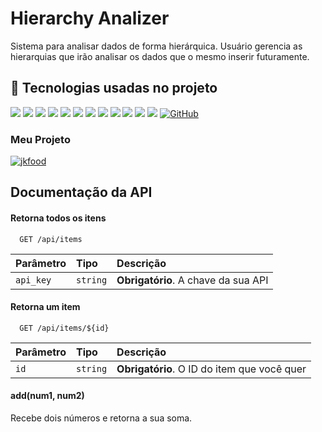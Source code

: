 # Hierarchy Analizer

Sistema para analisar dados de forma hierárquica. Usuário gerencia as hierarquias que irão analisar os dados que o mesmo inserir futuramente.


## 🚀 Tecnologias usadas no projeto

![](https://img.shields.io/badge/Java-ED8B00?style=for-the-badge&logo=openjdk&logoColor=white)
![](https://img.shields.io/badge/Spring-6DB33F?style=for-the-badge&logo=spring&logoColor=white)
 ![]( 	https://img.shields.io/badge/JavaScript-F7DF1E?style=for-the-badge&logo=javascript&logoColor=black)
 ![](https://img.shields.io/badge/HTML5-E34F26?style=for-the-badge&logo=html5&logoColor=white)
 ![](https://img.shields.io/badge/CSS3-1572B6?style=for-the-badge&logo=css3&logoColor=white)
 ![](https://img.shields.io/badge/TypeScript-007ACC?style=for-the-badge&logo=typescript&logoColor=white)
 ![](https://img.shields.io/badge/React-20232A?style=for-the-badge&logo=react&logoColor=61DAFB)
 ![](https://img.shields.io/badge/MySQL-005C84?style=for-the-badge&logo=mysql&logoColor=white)
 ![](https://img.shields.io/badge/Docker-2496ED?style=for-the-badge&logo=docker&logoColor=white)
 ![](https://img.shields.io/badge/PostgreSQL-316192?style=for-the-badge&logo=postgresql&logoColor=white)
 ![](https://img.shields.io/badge/Git-E34F26?style=for-the-badge&logo=git&logoColor=white)
 ![](https://img.shields.io/badge/Linux-E34F26?style=for-the-badge&logo=linux&logoColor=black)
[![GitHub](https://img.shields.io/badge/GitHub-000?style=for-the-badge&logo=github&logoColor=30A3DC)](https://docs.github.com/)

### Meu Projeto
[![jkfood](https://github-readme-stats.vercel.app/api/pin/?username=JOSE0193&repo=hierarchy-analizer&bg_color=000&border_color=30A3DC&show_icons=true&icon_color=30A3DC&title_color=E94D5F&text_color=FFF)](https://github.com/JOSE0193/hierarchy-analizer)


## Documentação da API

#### Retorna todos os itens

```http
  GET /api/items
```

| Parâmetro   | Tipo       | Descrição                           |
| :---------- | :--------- | :---------------------------------- |
| `api_key` | `string` | **Obrigatório**. A chave da sua API |

#### Retorna um item

```http
  GET /api/items/${id}
```

| Parâmetro   | Tipo       | Descrição                                   |
| :---------- | :--------- | :------------------------------------------ |
| `id`      | `string` | **Obrigatório**. O ID do item que você quer |

#### add(num1, num2)

Recebe dois números e retorna a sua soma.

